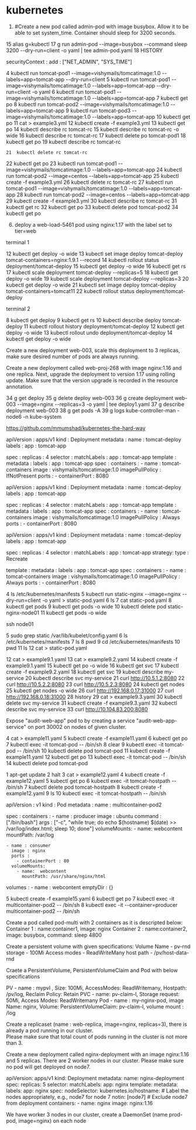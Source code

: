 # kubernetes


01) #Create a new pod called admin-pod with image busybox. Allow it to be able to set system_time. Container should sleep for 3200 seconds.


  15  alias g=kubectl
   17  g run admin-pod --image=busybox --command sleep 3200 --dry-run=client -o yaml | tee admin-pod.yaml
   18  HISTORY


 securityContext :
      add : ["NET_ADMIN", "SYS_TIME"]









4  kubectl run tomcat-pod1 --image=vishymails/tomcatimage:1.0 --labels=app=tomcat-app --dry-run=client 
    5  kubectl run tomcat-pod1 --image=vishymails/tomcatimage:1.0 --labels=app=tomcat-app --dry-run=client -o yaml
    6  kubectl run tomcat-pod1 --image=vishymails/tomcatimage:1.0 --labels=app=tomcat-app
    7  kubectl get po 
    8  kubectl run tomcat-pod2 --image=vishymails/tomcatimage:1.0 --labels=app=tomcat-app
    9  kubectl run tomcat-pod3 --image=vishymails/tomcatimage:1.0 --labels=app=tomcat-app
   10  kubectl get po 
   11  cat > example3.yml
   12  kubectl create -f example3.yml
   13  kubectl get po 
   14  kubectl describe rc tomcat-rc 
   15  kubectl describe rc tomcat-rc -o wide
   16  kubectl describe rc tomcat-rc 
   17  kubectl delete po tomcat-pod1
   18  kubectl get po 
   19  kubectl describe rc tomcat-rc 
   
   
   
   
    21  kubectl delete rc tomcat-rc 
   22  kubectl get po 
   23  kubectl run tomcat-pod1 --image=vishymails/tomcatimage:1.0 --labels=app=tomcat-app
   24  kubectl run tomcat-pod2 --image=centos  --labels=app=tomcat-app
   25  kubectl create -f example3.yml
   26  kubectl delete rc tomcat-rc 
   27  kubectl run tomcat-pod1 --image=vishymails/tomcatimage:1.0 --labels=app=tomcat-app
   28  kubectl run tomcat-pod2 --image=centos  --labels=app=tomcat-app
   29  kubectl create -f example3.yml
   30  kubectl describe rc tomcat-rc 
   31  kubectl get rc 
   32  kubectl get po
   33  kubectl delete pod tomcat-pod2
   34  kubectl get po
   


6) deploy a web-load-5461 pod using nginx:1.17 with the label set to tier=web





terminal 1 


12  kubectl get deploy -o wide 
   13  kubectl set image deploy tomcat-deploy tomcat-containers=nginx:1.9.1 --record 
   14  kubectl rollout status deployment/tomcat-deploy
   15  kubectl get deploy -o wide 
   16  kubectl get rs 
   17  kubectl scale deployment tomcat-deploy --replicas=5
   18  kubectl get deploy -o wide 
   19  kubectl scale deployment tomcat-deploy --replicas=3
   20  kubectl get deploy -o wide 
   21  kubectl set image deploy tomcat-deploy tomcat-containers=tomcat11
   22  kubectl rollout status deployment/tomcat-deploy





terminal 2 

  8  kubectl get deploy
    9  kubectl get rs 
   10  kubectl describe deploy tomcat-deploy
   11  kubectl rollout history deployment/tomcat-deploy
   12  kubectl get deploy -o wide 
   13  kubectl rollout undo  deployment/tomcat-deploy
   14  kubectl get deploy -o wide 


Create a new deployment web-003, scale this deployment to 3 replicas, make sure desired number of pods are always running.



Create a new deployment called web-proj-268 with image nginx:1.16 and one replica. Next, upgrade the deployment to version 1.17 using rolling update. 
Make sure that the version upgrade is recorded in the resource annotation.




34  g get deploy
   35  g delete deploy web-003
   36  g create deployment web-003 --image=nginx --replicas=3 -o yaml | tee deploy1.yaml
   37  g describe deployment web-003
   38  g get pods -A
   39  g logs kube-controller-man -node6 -n kube-system



https://github.com/mmumshad/kubernetes-the-hard-way




apiVersion : apps/v1
kind : Deployment
metadata :
  name : tomcat-deploy
  labels : 
    app : tomcat-app

spec :
  replicas : 4
  selector : 
    matchLabels : 
      app : tomcat-app
  template :
    metadata :
      labels :
        app : tomcat-app
    spec :
      containers :
        - name : tomcat-containers
          image : vishymails/tomcatimage:1.0
          imagePullPolicy : IfNotPresent
          ports :
            - containerPort : 8080






apiVersion : apps/v1
kind : Deployment
metadata :
  name : tomcat-deploy
  labels : 
    app : tomcat-app

spec :
  replicas : 4
  selector : 
    matchLabels : 
      app : tomcat-app
  template :
    metadata :
      labels :
        app : tomcat-app
    spec :
      containers :
        - name : tomcat-containers
          image : vishymails/tomcatimage:1.0
          imagePullPolicy : Always
          ports :
            - containerPort : 8080




apiVersion : apps/v1
kind : Deployment
metadata :
  name : tomcat-deploy
  labels : 
    app : tomcat-app

spec :
  replicas : 4
  selector : 
    matchLabels : 
      app : tomcat-app
  strategy:
    type : Recreate
    
  template :
    metadata :
      labels :
        app : tomcat-app
    spec :
      containers :
        - name : tomcat-containers
          image : vishymails/tomcatimage:1.0
          imagePullPolicy : Always
          ports :
            - containerPort : 8080



  4  ls /etc/kubernetes/manifests
    5  kubectl run static-nginx --image=nginx --dry-run=client -o yaml > static-pod.yaml
    6  ls
    7  cat static-pod.yaml 
    8  kubectl get pods 
    9  kubectl get pods -o wide 
   10  kubectl delete pod static-nginx-node01
   11  kubectl get pods -o wide 




ssh node01


 5  sudo grep static /var/lib/kubelet/config.yaml
    6  ls /etc/kubernetes/manifests
    7  ls
    8  pwd
    9  cd /etc/kubernetes/manifests
   10  pwd
   11  ls
   12  cat > static-pod.yaml





12  cat > example9.1.yaml
   13  cat > example9.2.yaml
   14  kubectl create -f example9.1.yaml 
   15  kubectl get po -o wide 
   16  kubectl get svc
   17  kubectl create -f example9.2.yaml 
   18  kubectl get svc
   19  kubectl describe my-service
   20  kubectl describe svc my-service
   21  curl http://10.5.1.2:8080
   22  curl http://10.5.2.2:8080
   23  curl http://10.5.2.3:8080
   24  kubectl get nodes 
   25  kubectl get nodes -o wide 
   26  curl http://192.168.0.17:31000
   27  curl http://192.168.0.18:31000
   28  history 
   29  cat > example9.3.yaml
   30  kubectl delete svc my-service
   31  kubectl create -f example9.3.yaml
   32  kubectl describe svc my-service
   33  curl http://10.104.83.200:8080




Expose "audit-web-app" pod to by creating a service "audit-web-app-service" on port 30002 on nodes of given cluster.




  4  cat > example11.yaml
    5  kubectl create -f example11.yaml
    6  kubectl get po 
    7  kubectl exec -it tomcat-pod -- /bin/sh
    8  clear
    9  kubectl exec -it tomcat-pod -- /bin/sh
   10  kubectl delete pod tomcat-pod
   11  kubectl create -f example11.yaml
   12  kubectl get po 
   13  kubectl exec -it tomcat-pod -- /bin/sh
   14  kubectl delete pod tomcat-pod	





 1  apt-get update
    2  halt
    3  cat > example12.yaml
    4  kubectl create -f example12.yaml 
    5  kubectl get po 
    6  kubectl exec -it tomcat-hostpath -- /bin/sh
    7  kubectl delete pod tomcat-hostpath
    8  kubectl create -f example12.yaml 
    9  ls
   10  kubectl exec -it tomcat-hostpath -- /bin/sh







apiVersion : v1
kind : Pod
metadata :
  name : multicontainer-pod2

spec :
  containers :
    - name : producer 
      image : ubuntu
      command : ["/bin/bash"]
      args : ["-c", "while true; do echo $(hostname) $(date) >> /var/log/index.html; sleep 10; done"]
      volumeMounts:
        - name:  webcontent
          mountPath: /var/log

    - name : consumer
      image : nginx
      ports :
        - containerPort : 80
      volumeMounts:
        - name:  webcontent
          mountPath: /usr/share/nginx/html


  volumes :
    - name : webcontent 
      emptyDir : {}

      






5  kubectl create -f example15.yaml
    6  kubectl get po
    7  kubectl exec -it multicontainer-pod2 -- /bin/sh
    8  kubectl exec -it --container=producer multicontainer-pod2 -- /bin/sh 







Create a pod called pod-multi with 2 containers as it is descripted below:
   Container 1 : name:container1, image: nginx 
   Container 2 : name:container2, image: busybox, command: sleep 4800
   


Create a persistent volume with given specifications:
  Volume Name - pv-rnd
  storage - 100Mi
  Access modes - ReadWriteMany
  host path - /pv/host-data-rnd




Craete a PersistentVolume, PersistentVolumeClaim and Pod with below specifications

  PV - name : mypvl , Size: 100Mi, AccessModes: ReadWritemany, Hostpath: /pv/log, Reclaim Policy: Retain
  PVC - name:  pv-claim-l, Storage request: 50Mi, Access Modes: ReadWritemany 
  Pod - name : my-nginx-pod, image Name: nginx, Volume: PersistentVolumeClaim: pv-claim-l, volume mount : /log
  



Create a replicaset (name : web-replica, image=nginx, replicas=3), there is already a pod running in our cluster.  
 Please make sure that total count of pods running in the cluster is not more than 3.



Create a new deployment called nginx-deployment with an image nginx:1.16 and 5 replicas. There are 2 worker nodes in our cluster. 
 Please make sure no pod will get deployed on node7.
 


apiVersion: apps/v1
kind: Deployment
metadata:
  name: nginx-deployment
spec:
  replicas: 5
  selector:
    matchLabels:
      app: nginx
  template:
    metadata:
      labels:
        app: nginx
    spec:
      nodeSelector:
        kubernetes.io/hostname:        # Label the nodes appropriately, e.g., node7 for node 7
          notin: [node7]          # Exclude node7 from deployment
      containers:
      - name: nginx
        image: nginx:1.16

  


We have worker 3 nodes in our cluster, create a DaemonSet (name prod-pod, image=nginx) on each node 
